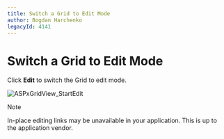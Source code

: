 ```yaml
---
title: Switch a Grid to Edit Mode
author: Bogdan Harchenko
legacyId: 4141
---
```

# Switch a Grid to Edit Mode
Click **Edit** to switch the Grid to edit mode.

![ASPxGridView_StartEdit](../../../images/img7155.png)

> [!NOTE]
> In-place editing links may be unavailable in your application. This is up to the application vendor.